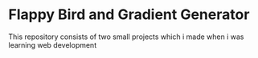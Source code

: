 # Flappy Bird and Gradient Generator
 This repository consists of two small projects which i made when i was learning web development   
